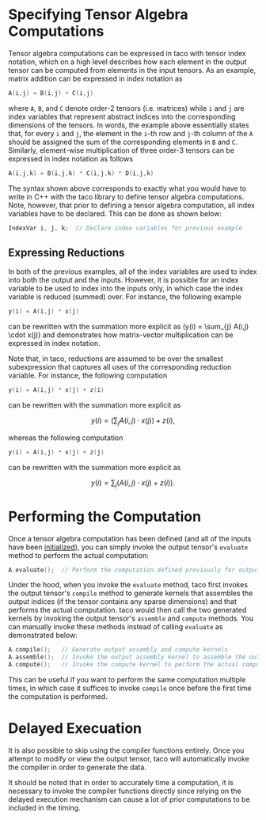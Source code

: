 # Specifying Tensor Algebra Computations

Tensor algebra computations can be expressed in taco with tensor index notation, which on a high level describes how each element in the output tensor can be computed from elements in the input tensors. As an example, matrix addition can be expressed in index notation as 

```c++
A(i,j) = B(i,j) + C(i,j)
```

where `A`, `B`, and `C` denote order-2 tensors (i.e. matrices) while `i` and `j` are index variables that represent abstract indices into the corresponding dimensions of the tensors. In words, the example above essentially states that, for every `i` and `j`, the element in the `i`-th row and `j`-th column of the `A` should be assigned the sum of the corresponding elements in `B` and `C`. Similarly, element-wise multiplication of three order-3 tensors can be expressed in index notation as follows

```c++
A(i,j,k) = B(i,j,k) * C(i,j,k) * D(i,j,k)
```

The syntax shown above corresponds to exactly what you would have to write in C++ with the taco library to define tensor algebra computations. Note, however, that prior to defining a tensor algebra computation, all index variables have to be declared. This can be done as shown below:

```c++
IndexVar i, j, k;  // Declare index variables for previous example
```

## Expressing Reductions

In both of the previous examples, all of the index variables are used to index into both the output and the inputs. However, it is possible for an index variable to be used to index into the inputs only, in which case the index variable is reduced (summed) over. For instance, the following example 

```c++
y(i) = A(i,j) * x(j)
```

can be rewritten with the summation more explicit as \(y(i) = \sum_{j} A(i,j) \cdot x(j)\) and demonstrates how matrix-vector multiplication can be expressed in index notation.

Note that, in taco, reductions are assumed to be over the smallest subexpression that captures all uses of the corresponding reduction variable. For instance, the following computation 

```c++
y(i) = A(i,j) * x(j) + z(i)
```

can be rewritten with the summation more explicit as 

$$y(i) = \big(\sum_{j} A(i,j) \cdot x(j)\big) + z(i),$$

whereas the following computation 

```c++
y(i) = A(i,j) * x(j) + z(j)
```

can be rewritten with the summation more explicit as 

$$y(i) = \sum_{j} \big(A(i,j) \cdot x(j) + z(i)\big).$$

# Performing the Computation

Once a tensor algebra computation has been defined (and all of the inputs have been [initialized](tensors#initializing-tensors)), you can simply invoke the output tensor's `evaluate` method to perform the actual computation:

```c++
A.evaluate();  // Perform the computation defined previously for output tensor A
```

Under the hood, when you invoke the `evaluate` method, taco first invokes the output tensor's `compile` method to generate kernels that assembles the output indices (if the tensor contains any sparse dimensions) and that performs the actual computation. taco would then call the two generated kernels by invoking the output tensor's `assemble` and `compute` methods. You can manually invoke these methods instead of calling `evaluate` as demonstrated below:

```c++
A.compile();   // Generate output assembly and compute kernels 
A.assemble();  // Invoke the output assembly kernel to assemble the output indices
A.compute();   // Invoke the compute kernel to perform the actual computation
```

This can be useful if you want to perform the same computation multiple times, in which case it suffices to invoke `compile` once before the first time the computation is performed.

# Delayed Execuation

It is also possible to skip using the compiler functions entirely. Once you attempt to modify or view the output tensor, taco will automatically invoke the compiler in order to generate the data. 

It should be noted that in order to accurately time a computation, it is necessary to invoke the compiler functions directly since relying on the delayed execution mechanism can cause a lot of prior computations to be included in the timing.
